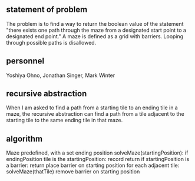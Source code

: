 ## statement of problem
The problem is to find a way to return the boolean value of the statement "there exists one path through the maze from a designated start point to a designated end point."
A maze is defined as a grid with barriers.
Looping through possible paths is disallowed.
## personnel
Yoshiya Ohno, Jonathan Singer, Mark Winter
## recursive abstraction
When I am asked to find a path from a starting tile to an ending tile in a maze, the recursive abstraction can find a path from a tile adjacent to the starting tile to the same ending tile in that maze.
## algorithm
Maze predefined, with a set ending position
solveMaze(startingPosition):
      if endingPosition tile is the startingPosition:
         record
         return
      if startingPosition is a barrier:
         return
      place barrier on starting position
      for each adjacent tile:
          solveMaze(thatTile)
      remove barrier on starting position
